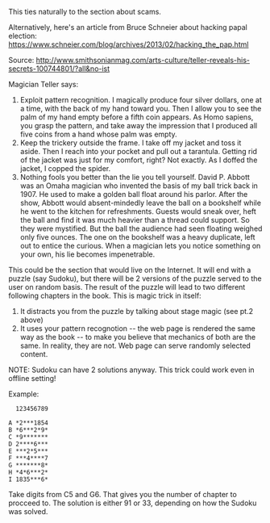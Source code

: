 
This ties naturally to the section about scams.

Alternatively, here's an article from Bruce Schneier about hacking papal election: <https://www.schneier.com/blog/archives/2013/02/hacking_the_pap.html>

Source: <http://www.smithsonianmag.com/arts-culture/teller-reveals-his-secrets-100744801/?all&no-ist>

Magician Teller says:

1. Exploit pattern recognition. I magically produce four silver dollars, one at a time, with the back of my hand toward you. Then I allow you to see the palm of my hand empty before a fifth coin appears. As Homo sapiens, you grasp the pattern, and take away the impression that I produced all five coins from a hand whose palm was empty.
2. Keep the trickery outside the frame. I take off my jacket and toss it aside. Then I reach into your pocket and pull out a tarantula. Getting rid of the jacket was just for my comfort, right? Not exactly. As I doffed the jacket, I copped the spider.
3. Nothing fools you better than the lie you tell yourself. David P. Abbott was an Omaha magician who invented the basis of my ball trick back in 1907. He used to make a golden ball float around his parlor. After the show, Abbott would absent-mindedly leave the ball on a bookshelf while he went to the kitchen for refreshments. Guests would sneak over, heft the ball and find it was much heavier than a thread could support. So they were mystified. But the ball the audience had seen floating weighed only five ounces. The one on the bookshelf was a heavy duplicate, left out to entice the curious. When a magician lets you notice something on your own, his lie becomes impenetrable.

This could be the section that would live on the Internet. It will end with a puzzle (say Sudoku), but there will be 2 versions of the puzzle served to the user on random basis. The result of the puzzle will lead to two different following chapters in the book. This is magic trick in itself:

1. It distracts you from the puzzle by talking about stage magic (see pt.2 above)
2. It uses your pattern recognotion -- the web page is rendered the same way as the book -- to make you believe that mechanics of both are the same. In reality, they are not. Web page can serve randomly selected content.

NOTE: Sudoku can have 2 solutions anyway. This trick could work even in offline setting!

Example:

```
  123456789

A *2***1854
B *6***2*9*
C *9*******
D 2****6***
E ***2*5***
F ***4****7
G *******8*
H *4*6***2*
I 1835***6*
```

Take digits from C5 and G6. That gives you the number of chapter to procceed to. The solution is either 91 or 33, depending on how the Sudoku was solved.
